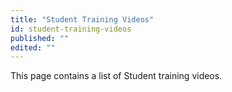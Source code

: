 ```yaml
---
title: "Student Training Videos"
id: student-training-videos
published: ""
edited: ""
---
```

<VersioningTracker frontMatter={frontMatter}/>

This page contains a list of Student training videos.
<AuthorBox frontMatter={frontMatter}/>
